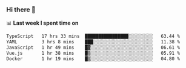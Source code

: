 ### Hi there 👋

<!--
**DBvc/DBvc** is a ✨ _special_ ✨ repository because its `README.md` (this file) appears on your GitHub profile.

Here are some ideas to get you started:

- 🔭 I’m currently working on ...
- 🌱 I’m currently learning ...
- 👯 I’m looking to collaborate on ...
- 🤔 I’m looking for help with ...
- 💬 Ask me about ...
- 📫 How to reach me: ...
- 😄 Pronouns: ...
- ⚡ Fun fact: ...
-->

📊 **Last week I spent time on**
<!--START_SECTION:waka-->

```txt
TypeScript   17 hrs 33 mins  ████████████████░░░░░░░░░   63.44 %
YAML         3 hrs 8 mins    ███░░░░░░░░░░░░░░░░░░░░░░   11.38 %
JavaScript   1 hr 49 mins    █▓░░░░░░░░░░░░░░░░░░░░░░░   06.61 %
Vue.js       1 hr 38 mins    █▒░░░░░░░░░░░░░░░░░░░░░░░   05.91 %
Docker       1 hr 19 mins    █▒░░░░░░░░░░░░░░░░░░░░░░░   04.80 %
```

<!--END_SECTION:waka-->

